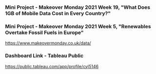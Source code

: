 ### Mini Project - Makeover Monday 2021 Week 19,   "What Does 1GB of Mobile Data Cost in Every Country?"
### Mini Project - Makeover Monday 2021 Week 5,   "Renewables Overtake Fossil Fuels in Europe"
https://www.makeovermonday.co.uk/data/




### Dashboard Link - Tableau Public
https://public.tableau.com/app/profile/cyl5146
